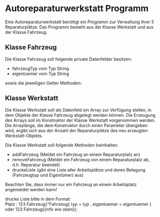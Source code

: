 <h1>Autoreparaturwerkstatt Programm</h1>
<p>Eine Autoreparaturwerkstatt benötigt ein Programm zur Verwaltung ihrer 5 Reparaturplätze. Das Programm besteht aus der Klasse Werkstatt und aus der Klasse Fahrzeug.</p>
<h2>Klasse Fahrzeug</h2>
<p>Die Klasse Fahrzeug soll folgende private Datenfelder besitzen:</p>
<ul>
  <li>fahrzeugTyp vom Typ String</li>
  <li>eigentuemer vom Typ String</li>
</ul>
<p>sowie die jeweiligen Getter Methoden:</p>
<h2>Klasse Werkstatt</h2>
<p>Die Klasse Werkstatt soll als Datenfeld ein Array zur Verfügung stellen, in dem Objekte der Klasse Fahrzeug abgelegt werden können. Die Erzeugung des Arrays soll im Konstruktor der Klasse Werkstatt vorgenommen werden. Die Arraylänge, die dem Konstruktor durch einen Parameter übergeben wird, ergibt sich aus der Anzahl der Reparaturplätze des neu erzeugten Werkstatt-Objekts.</p>
<p>Die Klasse Werkstatt soll folgende Methoden beinhalten:</p>
<ul>
  <li>addFahrzeug (Meldet ein Fahrzeug an einem Reparaturplatz an)</li>
  <li>removeFahrzeug (Meldet ein Fahrzeug von einem Reparaturplatz ab, d.h. Reparatur beendet)</li>
  <li>druckeListe (gibt eine Liste aller Arbeitsplätze und deren Belegung (Fahrzeugtyp und Eigentümer) aus)</li>
</ul>
<p>Beachten Sie, dass immer nur ein Fahrzeug an einem Arbeitsplatz angemeldet werden kann!</p>
<p>
drucke Liste bitte in dem Format: <br>
Platz : 123 Fahrzeug{"Fahrzeug{ typ = typ , eigentuemer = eigentuemer }
oder
123 Fahrzeug{(info wie oben)};
</p>
